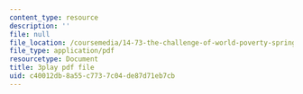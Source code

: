 ```yaml
---
content_type: resource
description: ''
file: null
file_location: /coursemedia/14-73-the-challenge-of-world-poverty-spring-2011/c40012db8a55c7737c04de87d71eb7cb_qgA-JxgtjZg.pdf
file_type: application/pdf
resourcetype: Document
title: 3play pdf file
uid: c40012db-8a55-c773-7c04-de87d71eb7cb
---
```

